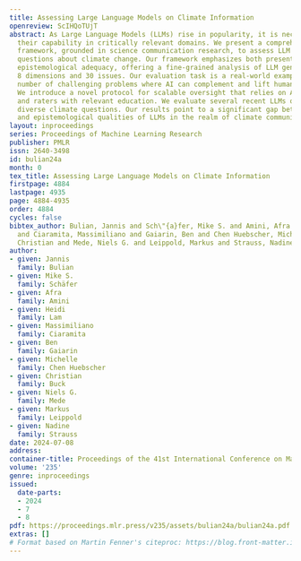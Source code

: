 ```yaml
---
title: Assessing Large Language Models on Climate Information
openreview: ScIHQoTUjT
abstract: As Large Language Models (LLMs) rise in popularity, it is necessary to assess
  their capability in critically relevant domains. We present a comprehensive evaluation
  framework, grounded in science communication research, to assess LLM responses to
  questions about climate change. Our framework emphasizes both presentational and
  epistemological adequacy, offering a fine-grained analysis of LLM generations spanning
  8 dimensions and 30 issues. Our evaluation task is a real-world example of a growing
  number of challenging problems where AI can complement and lift human performance.
  We introduce a novel protocol for scalable oversight that relies on AI Assistance
  and raters with relevant education. We evaluate several recent LLMs on a set of
  diverse climate questions. Our results point to a significant gap between surface
  and epistemological qualities of LLMs in the realm of climate communication.
layout: inproceedings
series: Proceedings of Machine Learning Research
publisher: PMLR
issn: 2640-3498
id: bulian24a
month: 0
tex_title: Assessing Large Language Models on Climate Information
firstpage: 4884
lastpage: 4935
page: 4884-4935
order: 4884
cycles: false
bibtex_author: Bulian, Jannis and Sch\"{a}fer, Mike S. and Amini, Afra and Lam, Heidi
  and Ciaramita, Massimiliano and Gaiarin, Ben and Chen Huebscher, Michelle and Buck,
  Christian and Mede, Niels G. and Leippold, Markus and Strauss, Nadine
author:
- given: Jannis
  family: Bulian
- given: Mike S.
  family: Schäfer
- given: Afra
  family: Amini
- given: Heidi
  family: Lam
- given: Massimiliano
  family: Ciaramita
- given: Ben
  family: Gaiarin
- given: Michelle
  family: Chen Huebscher
- given: Christian
  family: Buck
- given: Niels G.
  family: Mede
- given: Markus
  family: Leippold
- given: Nadine
  family: Strauss
date: 2024-07-08
address:
container-title: Proceedings of the 41st International Conference on Machine Learning
volume: '235'
genre: inproceedings
issued:
  date-parts:
  - 2024
  - 7
  - 8
pdf: https://proceedings.mlr.press/v235/assets/bulian24a/bulian24a.pdf
extras: []
# Format based on Martin Fenner's citeproc: https://blog.front-matter.io/posts/citeproc-yaml-for-bibliographies/
---
```

